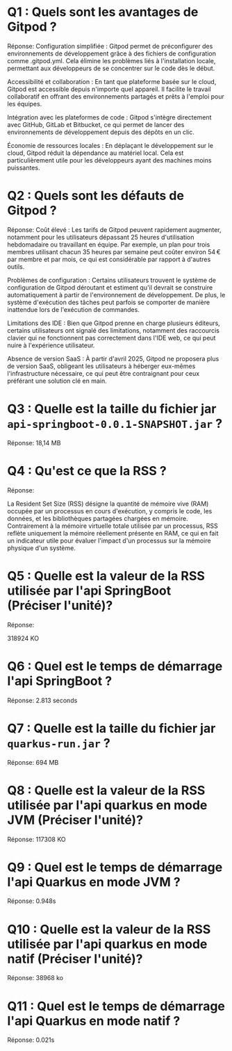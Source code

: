 # Q1 : Quels sont  les avantages de Gitpod ?
Réponse: 
Configuration simplifiée : Gitpod permet de préconfigurer des environnements de développement grâce à des fichiers de configuration comme .gitpod.yml. Cela élimine les problèmes liés à l'installation locale, permettant aux développeurs de se concentrer sur le code dès le début.

Accessibilité et collaboration : En tant que plateforme basée sur le cloud, Gitpod est accessible depuis n'importe quel appareil. Il facilite le travail collaboratif en offrant des environnements partagés et prêts à l'emploi pour les équipes.

Intégration avec les plateformes de code : Gitpod s'intègre directement avec GitHub, GitLab et Bitbucket, ce qui permet de lancer des environnements de développement depuis des dépôts en un clic.

Économie de ressources locales : En déplaçant le développement sur le cloud, Gitpod réduit la dépendance au matériel local. Cela est particulièrement utile pour les développeurs ayant des machines moins puissantes. 

# Q2 : Quels sont les défauts de Gitpod ?
Réponse:
Coût élevé : Les tarifs de Gitpod peuvent rapidement augmenter, notamment pour les utilisateurs dépassant 25 heures d'utilisation hebdomadaire ou travaillant en équipe. Par exemple, un plan pour trois membres utilisant chacun 35 heures par semaine peut coûter environ 54 € par membre et par mois, ce qui est considérable par rapport à d'autres outils. 

Problèmes de configuration : Certains utilisateurs trouvent le système de configuration de Gitpod déroutant et estiment qu'il devrait se construire automatiquement à partir de l'environnement de développement. De plus, le système d'exécution des tâches peut parfois se comporter de manière inattendue lors de l'exécution de commandes. 

Limitations des IDE : Bien que Gitpod prenne en charge plusieurs éditeurs, certains utilisateurs ont signalé des limitations, notamment des raccourcis clavier qui ne fonctionnent pas correctement dans l'IDE web, ce qui peut nuire à l'expérience utilisateur. 

Absence de version SaaS : À partir d'avril 2025, Gitpod ne proposera plus de version SaaS, obligeant les utilisateurs à héberger eux-mêmes l'infrastructure nécessaire, ce qui peut être contraignant pour ceux préférant une solution clé en main.

# Q3 : Quelle est la taille du fichier jar `api-springboot-0.0.1-SNAPSHOT.jar` ?
Réponse:
18,14 MB


# Q4 : Qu'est ce que  la RSS ?
Réponse:

La Resident Set Size (RSS) désigne la quantité de mémoire vive (RAM) occupée par un processus en cours d'exécution, y compris le code, les données, et les bibliothèques partagées chargées en mémoire. Contrairement à la mémoire virtuelle totale utilisée par un processus, RSS reflète uniquement la mémoire réellement présente en RAM, ce qui en fait un indicateur utile pour évaluer l'impact d'un processus sur la mémoire physique d'un système.

# Q5 : Quelle est la valeur de la RSS utilisée par l'api SpringBoot (Préciser l'unité)?
Réponse:

318924 KO

# Q6 : Quel est le temps de démarrage l'api SpringBoot ?
Réponse:
2.813 seconds
# Q7 : Quelle est la taille du fichier jar `quarkus-run.jar` ?
Réponse:
694 MB
# Q8 : Quelle est la valeur de la RSS utilisée par l'api quarkus en mode JVM (Préciser l'unité)?
Réponse:
117308 KO
# Q9 : Quel est le temps de démarrage l'api Quarkus en mode JVM ?
Réponse:
0.948s
# Q10 : Quelle est la valeur de la RSS utilisée par l'api quarkus en mode natif (Préciser l'unité)?
Réponse:
38968 ko
# Q11 : Quel est le temps de démarrage l'api Quarkus en mode natif ?
Réponse:
0.021s